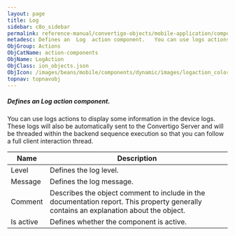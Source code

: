```yaml
---
layout: page
title: Log
sidebar: c8o_sidebar
permalink: reference-manual/convertigo-objects/mobile-application/components/action-components/log/
metadesc: Defines an  Log  action component.   You can use logs actions to display some information in the device logs. These logs will also be automatically se
ObjGroup: Actions
ObjCatName: action-components
ObjName: LogAction
ObjClass: ion_objects.json
ObjIcon: /images/beans/mobile/components/dynamic/images/logaction_color_32x32.png
topnav: topnavobj
---
```

##### Defines an <i>Log</i> action component. <br/>

 You can use logs actions to display some information in the device logs. These logs will also be automatically sent to the Convertigo Server and will be threaded within the backend sequence execution so that you can follow a full client interaction thread.

Name | Description 
--- | ---
Level | Defines the log level.
Message | Defines the log message.
Comment | Describes the object comment to include in the documentation report.  This property generally contains an explanation about the object. 
Is active | Defines whether the component is active. 

